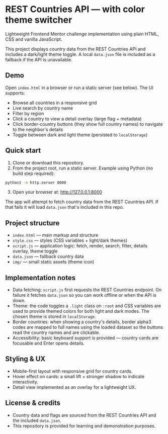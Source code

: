 # REST Countries API — with color theme switcher

Lightweight Frontend Mentor challenge implementation using plain HTML, CSS and vanilla JavaScript.

This project displays country data from the REST Countries API and includes a dark/light theme toggle. A local `data.json` file is included as a fallback if the API is unavailable.

## Demo

Open `index.html` in a browser or run a static server (see below). The UI supports:

- Browse all countries in a responsive grid
- Live search by country name
- Filter by region
- Click a country to view a detail overlay (large flag + metadata)
- Click border-country buttons (they show full country names) to navigate to the neighbor's details
- Toggle between dark and light theme (persisted to `localStorage`)

## Quick start

1. Clone or download this repository.
2. From the project root, run a static server. Example using Python (no build step required):

```bash
python3 -m http.server 8000
```

3. Open your browser at: http://127.0.0.1:8000

The app will attempt to fetch country data from the REST Countries API. If that fails it will load `data.json` that's included in this repo.

## Project structure

- `index.html` — main markup and structure
- `style.css` — styles (CSS variables + light/dark themes)
- `script.js` — application logic: fetch, render, search, filter, details overlay, theme toggle
- `data.json` — fallback country data
- `img/` — small static assets (theme icon)

## Implementation notes

- Data fetching: `script.js` first requests the REST Countries endpoint. On failure it fetches `data.json` so you can work offline or when the API is down.
- Theme: the code toggles a `.light` class on `:root` and CSS variables are used to provide themed colors for both light and dark modes. The chosen theme is stored in `localStorage`.
- Border countries: when showing a country's details, border alpha3 codes are mapped to full names using the loaded dataset so the buttons read the country names and are clickable.
- Accessibility: basic keyboard support is provided — country cards are focusable and Enter opens details. 
## Styling & UX

- Mobile-first layout with responsive grid for country cards.
- Hover effect on cards: a small lift + stronger shadow to indicate interactivity.
- Detail view implemented as an overlay for a lightweight UX. 


## License & credits

- Country data and flags are sourced from the REST Countries API and the included `data.json`.
- This repository is provided for learning and demonstration purposes.


